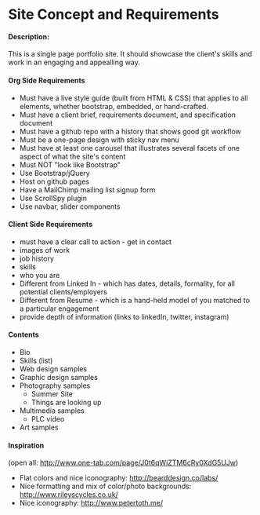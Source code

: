# Site Concept and Requirements

#### Description:

This is a single page portfolio site.
It should showcase the client's skills and work in an engaging and appealling way. 

#### Org Side Requirements

* Must have a live style guide (built from HTML & CSS) that applies to all elements, whether bootstrap, embedded, or hand-crafted.
* Must have a client brief, requirements document, and specification document
* Must have a github repo with a history that shows good git workflow
* Must be a one-page design with sticky nav menu
* Must have at least one carousel that illustrates several facets of one aspect of what the site's content
* Must NOT "look like Bootstrap"
* Use Bootstrap/jQuery
* Host on github pages
* Have a MailChimp mailing list signup form
* Use ScrollSpy plugin
* Use navbar, slider components

#### Client Side Requirements

* must have a clear call to action - get in contact
* images of work
* job history
* skills
* who you are
* Different from Linked In - which has dates, details, formality, for all potential clients/employers
* Different from Resume - which is a hand-held model of you matched to a particular engagement
* provide depth of information (links to linkedIn, twitter, instagram)


#### Contents

* Bio
* Skills (list)
* Web design samples
* Graphic design samples
* Photography samples	
  * Summer Site   
  * Things are looking up	
* Multimedia samples		 
  * PLC video
* Art samples


#### Inspiration

(open all: http://www.one-tab.com/page/J0t6qWiZTM6cRy0XdG5UJw)

* Flat colors and nice iconography: http://bearddesign.co/labs/
* Nice formatting and mix of color/photo backgrounds: http://www.rileyscycles.co.uk/
* Nice iconography: http://www.petertoth.me/
